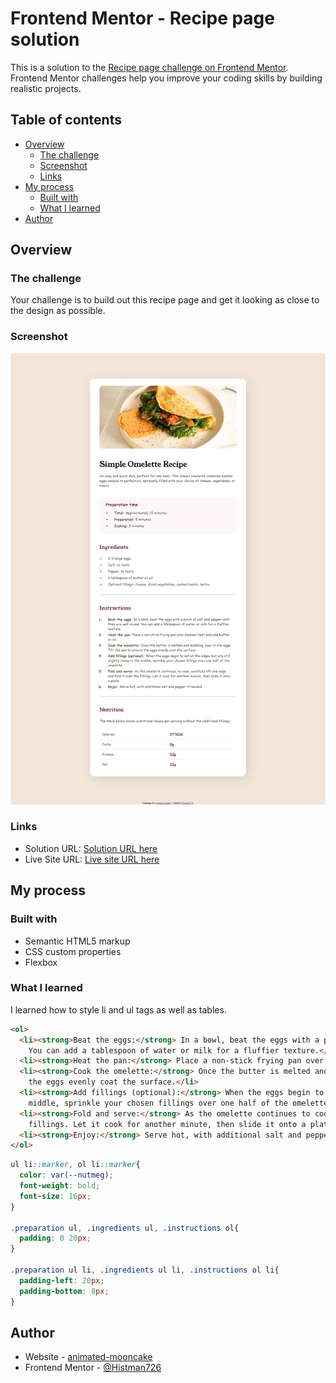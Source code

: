 # Frontend Mentor - Recipe page solution

This is a solution to the [Recipe page challenge on Frontend Mentor](https://www.frontendmentor.io/challenges/recipe-page-KiTsR8QQKm). Frontend Mentor challenges help you improve your coding skills by building realistic projects. 

## Table of contents

- [Overview](#overview)
  - [The challenge](#the-challenge)
  - [Screenshot](#screenshot)
  - [Links](#links)
- [My process](#my-process)
  - [Built with](#built-with)
  - [What I learned](#what-i-learned)
- [Author](#author)

## Overview

### The challenge
Your challenge is to build out this recipe page and get it looking as close to the design as possible.

### Screenshot

![](./screenshot.png)

### Links

- Solution URL: [Solution URL here](https://www.frontendmentor.io/solutions/recipe-page-main-flexbox-WNCfsAvl00)
- Live Site URL: [Live site URL here](https://animated-mooncake-819f20.netlify.app/)

## My process

### Built with

- Semantic HTML5 markup
- CSS custom properties
- Flexbox

### What I learned

I learned how to style li and ul tags as well as tables.

```html
<ol>
  <li><strong>Beat the eggs:</strong> In a bowl, beat the eggs with a pinch of salt and pepper until they are well mixed.
    You can add a tablespoon of water or milk for a fluffier texture.</li>
  <li><strong>Heat the pan:</strong> Place a non-stick frying pan over medium heat and add butter or oil.</li>
  <li><strong>Cook the omelette:</strong> Once the butter is melted and bubbling, pour in the eggs. Tilt the pan to ensure
    the eggs evenly coat the surface.</li>
  <li><strong>Add fillings (optional):</strong> When the eggs begin to set at the edges but are still slightly runny in the
    middle, sprinkle your chosen fillings over one half of the omelette.</li>
  <li><strong>Fold and serve:</strong> As the omelette continues to cook, carefully lift one edge and fold it over the
    fillings. Let it cook for another minute, then slide it onto a plate.</li>
  <li><strong>Enjoy:</strong> Serve hot, with additional salt and pepper if needed.</li>
</ol>
```
```css
ul li::marker, ol li::marker{
  color: var(--nutmeg);
  font-weight: bold;
  font-size: 16px;
}

.preparation ul, .ingredients ul, .instructions ol{
  padding: 0 20px;
}

.preparation ul li, .ingredients ul li, .instructions ol li{
  padding-left: 20px;
  padding-bottom: 8px;
}
```

## Author

- Website - [animated-mooncake](https://animated-mooncake-819f20.netlify.app/)
- Frontend Mentor - [@Histman726](https://www.frontendmentor.io/profile/Histman726)

